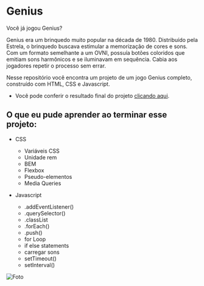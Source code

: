 # Genius

Você já jogou Genius?

Genius era um brinquedo muito popular na década de 1980. Distribuído pela Estrela, o brinquedo buscava estimular a memorização de cores e sons. Com um formato semelhante a um OVNI, possuía botões coloridos que emitiam sons harmônicos e se iluminavam em sequência. Cabia aos jogadores repetir o processo sem errar.

Nesse repositório você encontra um projeto de um jogo Genius completo, construído com HTML, CSS e Javascript.

- Você pode conferir o resultado final do projeto [clicando aqui](https://jogo-genius.surge.sh/).

## O que eu pude aprender ao terminar esse projeto:

- CSS
  - Variáveis CSS
  - Unidade rem
  - BEM
  - Flexbox
  - Pseudo-elementos
  - Media Queries
  
- Javascript
  - .addEventListener()
  - .querySelector()
  - .classList
  - .forEach()
  - .push()
  - for Loop
  - if else statements
  - carregar sons
  - setTimeout()
  - setInterval()

![Foto](https://user-images.githubusercontent.com/75350795/185775954-afc33598-caa6-4100-b08b-aebf7509edbc.png)
